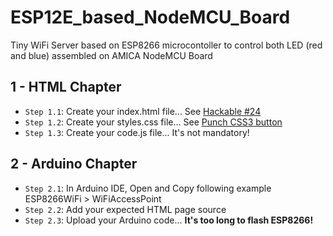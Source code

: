 # ESP12E_based_NodeMCU_Board
Tiny WiFi Server based on ESP8266 microcontoller to control both LED (red and blue) assembled on AMICA NodeMCU Board


## 1 - HTML Chapter
* `Step 1.1`: Create your index.html file... See [Hackable #24](https://github.com/Hackable-magazine/Hackable24/tree/master/esp_NOsi4021web2)
* `Step 1.2`: Create your styles.css file... See [Punch CSS3 button](https://ubuwaits.github.io/css3-buttons/)
* `Step 1.3`: Create your code.js file... It's not mandatory!

## 2 - Arduino Chapter
* `Step 2.1`: In Arduino IDE, Open and Copy following example ESP8266WiFi > WiFiAccessPoint
* `Step 2.2`: Add your expected HTML page source
* `Step 2.3`: Upload your Arduino code... **It's too long to flash ESP8266!**

